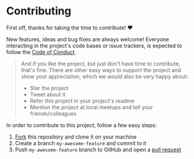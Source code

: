 # Contributing

First off, thanks for taking the time to contribute! ❤️

New features, ideas and bug fixes are always welcome! Everyone interacting in the project's code bases or issue trackers, is expected to follow the [Code of Conduct](CODE_OF_CONDUCT.md).

> And if you like the project, but just don't have time to contribute, that's fine. There are other easy ways to support the project and show your appreciation, which we would also be very happy about:
> - Star the project
> - Tweet about it
> - Refer this project in your project's readme
> - Mention the project at local meetups and tell your friends/colleagues

In order to contribute to this project, follow a few easy steps:

1. [Fork](https://help.github.com/en/github/getting-started-with-github/fork-a-repo) this repository and clone it on your machine
2. Create a branch `my-awesome-feature` and commit to it
3. Push `my-awesome-feature` branch to GitHub and open a [pull request](https://help.github.com/en/github/collaborating-with-issues-and-pull-requests/about-pull-requests)
